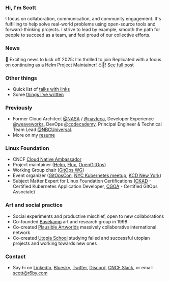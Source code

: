 ### Hi, I'm Scott

I focus on collaboration, communication, and community engagement. It's fulfilling to help solve real-world problems using open-source tools and forward-thinking projects. I strive to lead by example, smooth the path for people to succeed as a team, and feel proud of our collective efforts.

### News
🚀 Exciting news to kick off 2025: I’m thrilled to join Replicated with a focus on continuing as a Helm Project Maintainer! ⚓️🎉! [See full post](https://www.linkedin.com/feed/update/urn:li:activity:7282174839598067712/)

### Other things

- Quick list of [talks with links](https://docs.google.com/document/d/1RvBPFa_3CRi0DeOFlU1GNOzHqmn1NJ5jgA3D-tN4cE0/edit?usp=sharing)
- Some [things I've written](https://docs.google.com/document/d/1MgSbKdB3dI4lWlzpeg3ON4kFpM8UY60892qhmXKF-Uo/edit?usp=sharing)

### Previously
- Former Cloud Architect [@NASA](https://smce.nasa.gov) / [@navteca](https://www.navteca.com), Developer Experience [@weaveworks](https://www.weave.works/), DevOps [@codecademy](https://www.codecademy.com/), Principal Engineer & Technical Team Lead [@NBCUniversal](https://www.nbcuniversal.com/).
- More on my [resume](https://docs.google.com/document/d/1DW6DglPUXgqB_x09xFo25B4uo7bxMxVe9I3bY5eHcr4/edit?usp=sharing)

### Linux Foundation
- CNCF [Cloud Native Ambassador](https://www.cncf.io/people/ambassadors/)
- Project maintainer ([Helm](https://helm.sh/), [Flux](https://fluxcd.io/), [OpenGitOps](https://opengitops.dev/))
- Working Group chair ([GitOps WG](https://github.com/cncf/tag-app-delivery/tree/main/gitops-wg))
- Event organizer ([GitOpsCon](https://events.linuxfoundation.org/cdcon-gitopscon/), [NYC Kubernetes meetup](https://www.meetup.com/new-york-kubernetes-meetup/), [KCD New York](https://community.cncf.io/events/details/cncf-kcd-new-york-presents-kcd-new-york-2024/))
- Subject Matter Expert for Linux Foundation Certifications ([CKAD](https://training.linuxfoundation.org/certification/certified-kubernetes-application-developer-ckad/) - Certified Kubernetes Application Developer, [CGOA](https://training.linuxfoundation.org/certification/certified-gitops-associate-cgoa/) - Certified GitOps Associate)

### Art and social practice
- Social experiments and productive mischief, open to new collaborations
- Co-founded [Basekamp](HTTP://basekamp.com) art and research group in 1998
- Co-created [Plausible Artworlds](https://www.plausibleartworlds.org/) massively collaborative international network
- Co-created [Utopia School](https://www.facebook.com/UtopiaSchool/) studying failed and successful utopian projects and working towards new ones

### Contact
- Say hi on [LinkedIn](https://www.linkedin.com/in/scottrigby/), [Bluesky](https://bsky.app/profile/r6by.bsky.social), [Twitter](https://twitter.com/r6by), [Discord](https://discord.com/users/707649655483269130), [CNCF Slack](https://cloud-native.slack.com/team/U87S2849H), or email <scott@r6by.com>
<!--
**scottrigby/scottrigby** is a ✨ _special_ ✨ repository because its `README.md` (this file) appears on your GitHub profile.

Here are some ideas to get you started:

- 🔭 I’m currently working on ...
- 🌱 I’m currently learning ...
- 👯 I’m looking to collaborate on ...
- 🤔 I’m looking for help with ...
- 💬 Ask me about ...
- 📫 How to reach me: ...
- 😄 Pronouns: ...
- ⚡ Fun fact: ...
-->
